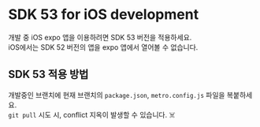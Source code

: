 # SDK 53 for iOS development

개발 중 iOS expo 앱을 이용하려면 SDK 53 버전을 적용하세요.  
iOS에서는 SDK 52 버전의 앱을 expo 앱에서 열어볼 수 없습니다.

## SDK 53 적용 방법

개발중인 브랜치에 현재 브랜치의 `package.json`, `metro.config.js` 파일을 복붙하세요.  
`git pull` 시도 시, conflict 지옥이 발생할 수 있습니다. ☠️
